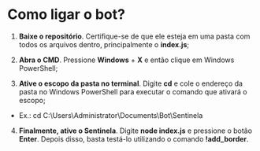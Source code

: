 
# Como ligar o bot?

1. **Baixe o repositório**. Certifique-se de que ele esteja em uma pasta com todos os arquivos dentro, principalmente o **index.js**;

2. **Abra o CMD**. Pressione **Windows** + **X** e então clique em Windows PowerShell;

3. **Ative o escopo da pasta no terminal**. Digite **cd** e cole o endereço da pasta no Windows PowerShell para executar o comando que ativará o escopo;
- Ex.: cd C:\Users\Administrator\Documents\Bot\Sentinela

4. **Finalmente, ative o Sentinela**. Digite **node index.js** e pressione o botão **Enter**. Depois disso, basta testá-lo utilizando o comando **!add_border**. 